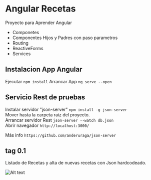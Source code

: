 # Angular Recetas

Proyecto para Aprender Angular

* Componetes
* Componentes Hijos y Padres con paso parametros
* Routing
* ReactiveForms
* Services

## Instalacion App Angular
Ejecutar `npm install`
Arrancar App `ng serve --open`


## Servicio Rest de pruebas 

Instalar servidor "json-server" `npm install -g json-server`  
Mover hasta la carpeta raiz del proyecto.  
Arrancar servidor Rest `json-server --watch db.json`  
Abrir navegador `http://localhost:3000/`  

Más info `https://github.com/anderuraga/json-server`



## tag 0.1
Listado de Recetas y alta de nuevas recetas con Json hardcodeado.

![Alt text](https://github.com/anderuraga/angular-recetas/blob/master/screenshoot1.png)

